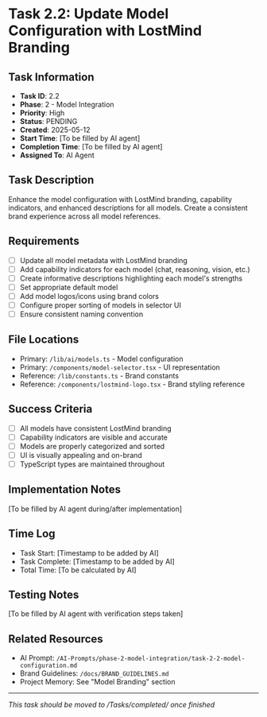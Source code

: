 # Task 2.2: Update Model Configuration with LostMind Branding

## Task Information
- **Task ID**: 2.2
- **Phase**: 2 - Model Integration
- **Priority**: High
- **Status**: PENDING
- **Created**: 2025-05-12
- **Start Time**: [To be filled by AI agent]
- **Completion Time**: [To be filled by AI agent]
- **Assigned To**: AI Agent

## Task Description
Enhance the model configuration with LostMind branding, capability indicators, and enhanced descriptions for all models. Create a consistent brand experience across all model references.

## Requirements
- [ ] Update all model metadata with LostMind branding
- [ ] Add capability indicators for each model (chat, reasoning, vision, etc.)
- [ ] Create informative descriptions highlighting each model's strengths
- [ ] Set appropriate default model
- [ ] Add model logos/icons using brand colors
- [ ] Configure proper sorting of models in selector UI
- [ ] Ensure consistent naming convention

## File Locations
- Primary: `/lib/ai/models.ts` - Model configuration
- Primary: `/components/model-selector.tsx` - UI representation
- Reference: `/lib/constants.ts` - Brand constants
- Reference: `/components/lostmind-logo.tsx` - Brand styling reference

## Success Criteria
- [ ] All models have consistent LostMind branding
- [ ] Capability indicators are visible and accurate
- [ ] Models are properly categorized and sorted
- [ ] UI is visually appealing and on-brand
- [ ] TypeScript types are maintained throughout

## Implementation Notes
[To be filled by AI agent during/after implementation]

## Time Log
- Task Start: [Timestamp to be added by AI]
- Task Complete: [Timestamp to be added by AI]
- Total Time: [To be calculated by AI]

## Testing Notes
[To be filled by AI agent with verification steps taken]

## Related Resources
- AI Prompt: `/AI-Prompts/phase-2-model-integration/task-2-2-model-configuration.md`
- Brand Guidelines: `/docs/BRAND_GUIDELINES.md`
- Project Memory: See "Model Branding" section

---
*This task should be moved to /Tasks/completed/ once finished*